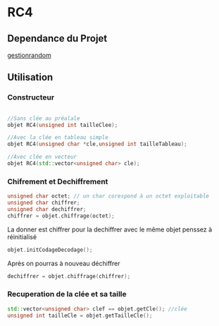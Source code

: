# RC4

## Dependance du Projet
[gestionrandom](../gestionrandom)

## Utilisation

### Constructeur
```cpp

//Sans clée au préalale
objet RC4(unsigned int tailleClee);

//Avec la clée en tableau simple
objet RC4(unsigned char *cle,unsigned int tailleTableau);

//Avec clée en vecteur
objet RC4(std::vector<unsigned char> cle);


```

### Chifrement et Dechiffrement
```cpp
unsigned char octet; // un char corespond à un octet exploitable
unsigned char chiffrer;
unsigned char dechiffrer;
chiffrer = objet.chiffrage(octet);
```
La donner est chiffrer pour la dechiffrer avec le même objet penssez à réinitialisé

```cpp
objet.initCodageDecodage();
```

Après on pourras à nouveau déchiffrer

```cpp
dechiffrer = objet.chiffrage(chiffrer);
```

### Recuperation de la clée et sa taille

```cpp
std::vector<unsigned char> clef == objet.getCle(); //clée
unsigned int tailleCle = objet.getTailleCle();
```